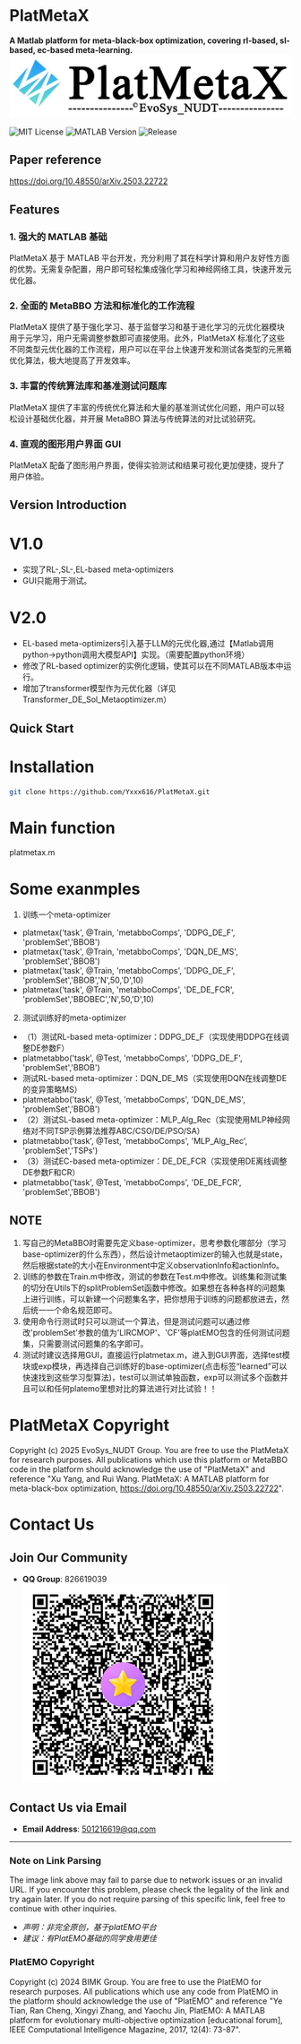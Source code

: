 # PlatMetaX
**A Matlab platform for meta-black-box optimization, covering rl-based, sl-based, ec-based meta-learning.**
![PlatMetaX Logo](https://github.com/Yxxx616/PlatMetaX/blob/main/GUI/platmetaxLOGO2.0.png)

![MIT License](https://img.shields.io/badge/License-MIT-yellow.svg)
![MATLAB Version](https://img.shields.io/badge/MATLAB-R2021a%2B-orange)
![Release](https://img.shields.io/badge/release-2.0-success)


## Paper reference
https://doi.org/10.48550/arXiv.2503.22722


## Features

### 1. 强大的 MATLAB 基础
PlatMetaX 基于 MATLAB 平台开发，充分利用了其在科学计算和用户友好性方面的优势。无需复杂配置，用户即可轻松集成强化学习和神经网络工具，快速开发元优化器。

### 2. 全面的 MetaBBO 方法和标准化的工作流程
PlatMetaX 提供了基于强化学习、基于监督学习和基于进化学习的元优化器模块用于元学习，用户无需调整参数即可直接使用。此外，PlatMetaX 标准化了这些不同类型元优化器的工作流程，用户可以在平台上快速开发和测试各类型的元黑箱优化算法，极大地提高了开发效率。

### 3. 丰富的传统算法库和基准测试问题库
PlatMetaX 提供了丰富的传统优化算法和大量的基准测试优化问题，用户可以轻松设计基础优化器，并开展 MetaBBO 算法与传统算法的对比试验研究。

### 4. 直观的图形用户界面 GUI
PlatMetaX 配备了图形用户界面，使得实验测试和结果可视化更加便捷，提升了用户体验。

## Version Introduction
# V1.0
- 实现了RL-,SL-,EL-based meta-optimizers
- GUI只能用于测试。

# V2.0
- EL-based meta-optimizers引入基于LLM的元优化器,通过【Matlab调用python->python调用大模型API】实现。（需要配置python环境）
- 修改了RL-based optimizer的实例化逻辑，使其可以在不同MATLAB版本中运行。
- 增加了transformer模型作为元优化器（详见Transformer_DE_Sol_Metaoptimizer.m）


## Quick Start

# Installation
```bash
git clone https://github.com/Yxxx616/PlatMetaX.git
```

# Main function
platmetax.m

# Some exanmples
1. 训练一个meta-optimizer
- platmetax('task', @Train, 'metabboComps', 'DDPG_DE_F', 'problemSet','BBOB')
- platmetax('task', @Train, 'metabboComps', 'DQN_DE_MS', 'problemSet','BBOB')
- platmetax('task', @Train, 'metabboComps', 'DDPG_DE_F', 'problemSet','BBOB','N',50,'D',10)
- platmetax('task', @Train, 'metabboComps', 'DE_DE_FCR', 'problemSet','BBOBEC','N',50,'D',10)
2. 测试训练好的meta-optimizer
- （1）测试RL-based meta-optimizer：DDPG_DE_F（实现使用DDPG在线调整DE参数F）
-  platmetabbo('task', @Test, 'metabboComps', 'DDPG_DE_F', 'problemSet','BBOB') 
-  测试RL-based meta-optimizer：DQN_DE_MS（实现使用DQN在线调整DE的变异策略MS）
-  platmetabbo('task', @Test, 'metabboComps', 'DQN_DE_MS', 'problemSet','BBOB')
- （2）测试SL-based meta-optimizer：MLP_Alg_Rec（实现使用MLP神经网络对不同TSP示例算法推荐ABC/CSO/DE/PSO/SA）
-  platmetabbo('task', @Test, 'metabboComps', 'MLP_Alg_Rec', 'problemSet','TSPs')
- （3）测试EC-based meta-optimizer：DE_DE_FCR（实现使用DE离线调整DE参数F和CR）
- platmetabbo('task', @Test, 'metabboComps', 'DE_DE_FCR', 'problemSet','BBOB')

## NOTE
1. 写自己的MetaBBO时需要先定义base-optimizer，思考参数化哪部分（学习base-optimizer的什么东西），然后设计metaoptimizer的输入也就是state，然后根据state的大小在Environment中定义observationInfo和actionInfo。
2. 训练的参数在Train.m中修改，测试的参数在Test.m中修改。训练集和测试集的切分在Utils下的splitProblemSet函数中修改。如果想在各种各样的问题集上进行训练，可以新建一个问题集名字，把你想用于训练的问题都放进去，然后统一一个命名规范即可。
3. 使用命令行测试时只可以测试一个算法，但是测试问题可以通过修改'problemSet'参数的值为'LIRCMOP'、'CF'等platEMO包含的任何测试问题集，只需要测试问题集的名字即可。
4. 测试时建议选择用GUI，直接运行platmetax.m，进入到GUI界面，选择test模块或exp模块，再选择自己训练好的base-optimizer(点击标签“learned”可以快速找到这些学习型算法)，test可以测试单独函数，exp可以测试多个函数并且可以和任何platemo里想对比的算法进行对比试验！！

# PlatMetaX Copyright
Copyright (c) 2025 EvoSys_NUDT Group. You are free to use the PlatMetaX for research purposes. All publications which use this platform or MetaBBO code in the platform should acknowledge the use of "PlatMetaX" and reference "Xu Yang, and Rui Wang. PlatMetaX: A MATLAB platform for meta-black-box optimization, https://doi.org/10.48550/arXiv.2503.22722".


# Contact Us

## Join Our Community
- **QQ Group**: 826619039  
![QQ Group QR Code](https://github.com/Yxxx616/PlatMetaX/blob/main/GUI/qqmobCode.png "Join Our QQ Group")

## Contact Us via Email
- **Email Address**: 501216619@qq.com

---

### Note on Link Parsing
The image link above may fail to parse due to network issues or an invalid URL. If you encounter this problem, please check the legality of the link and try again later. If you do not require parsing of this specific link, feel free to continue with other inquiries.

- *声明：非完全原创，基于platEMO平台*
- *建议：有PlatEMO基础的同学食用更佳*
### PlatEMO Copyright
Copyright (c) 2024 BIMK Group. You are free to use the PlatEMO for research purposes. All publications which use any code from PlatEMO in the platform should acknowledge the use of "PlatEMO" and reference "Ye Tian, Ran Cheng, Xingyi Zhang, and Yaochu Jin, PlatEMO: A MATLAB platform for evolutionary multi-objective optimization [educational forum], IEEE Computational Intelligence Magazine, 2017, 12(4): 73-87".

